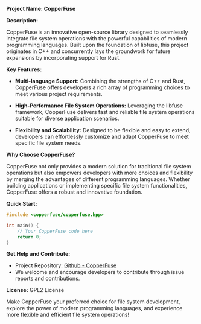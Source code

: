 **Project Name: CopperFuse**

**Description:**

CopperFuse is an innovative open-source library designed to seamlessly integrate file system operations with the powerful capabilities of modern programming languages. Built upon the foundation of libfuse, this project originates in C++ and concurrently lays the groundwork for future expansions by incorporating support for Rust.

**Key Features:**

- **Multi-language Support:** Combining the strengths of C++ and Rust, CopperFuse offers developers a rich array of programming choices to meet various project requirements.

- **High-Performance File System Operations:** Leveraging the libfuse framework, CopperFuse delivers fast and reliable file system operations suitable for diverse application scenarios.

- **Flexibility and Scalability:** Designed to be flexible and easy to extend, developers can effortlessly customize and adapt CopperFuse to meet specific file system needs.

**Why Choose CopperFuse?**

CopperFuse not only provides a modern solution for traditional file system operations but also empowers developers with more choices and flexibility by merging the advantages of different programming languages. Whether building applications or implementing specific file system functionalities, CopperFuse offers a robust and innovative foundation.

**Quick Start:**

```cpp
#include <copperfuse/copperfuse.hpp>

int main() {
    // Your CopperFuse code here
    return 0;
}
```

**Get Help and Contribute:**

- Project Repository: [Github - CopperFuse](https://github.com/ChenMiaoi/CopperFuse)
- We welcome and encourage developers to contribute through issue reports and contributions.  

**License:** GPL2 License

Make CopperFuse your preferred choice for file system development, explore the power of modern programming languages, and experience more flexible and efficient file system operations!
